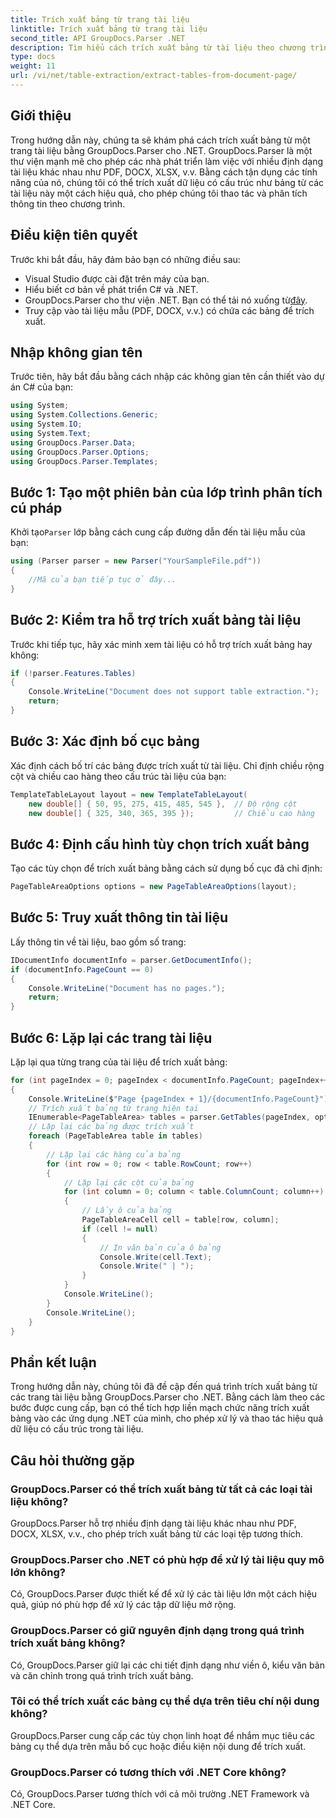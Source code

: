 ```yaml
---
title: Trích xuất bảng từ trang tài liệu
linktitle: Trích xuất bảng từ trang tài liệu
second_title: API GroupDocs.Parser .NET
description: Tìm hiểu cách trích xuất bảng từ tài liệu theo chương trình bằng GroupDocs.Parser cho .NET. Hướng dẫn toàn diện này cung cấp hướng dẫn từng bước.
type: docs
weight: 11
url: /vi/net/table-extraction/extract-tables-from-document-page/
---
```

## Giới thiệu
Trong hướng dẫn này, chúng ta sẽ khám phá cách trích xuất bảng từ một trang tài liệu bằng GroupDocs.Parser cho .NET. GroupDocs.Parser là một thư viện mạnh mẽ cho phép các nhà phát triển làm việc với nhiều định dạng tài liệu khác nhau như PDF, DOCX, XLSX, v.v. Bằng cách tận dụng các tính năng của nó, chúng tôi có thể trích xuất dữ liệu có cấu trúc như bảng từ các tài liệu này một cách hiệu quả, cho phép chúng tôi thao tác và phân tích thông tin theo chương trình.
## Điều kiện tiên quyết
Trước khi bắt đầu, hãy đảm bảo bạn có những điều sau:
- Visual Studio được cài đặt trên máy của bạn.
- Hiểu biết cơ bản về phát triển C# và .NET.
-  GroupDocs.Parser cho thư viện .NET. Bạn có thể tải nó xuống từ[đây](https://releases.groupdocs.com/parser/net/).
- Truy cập vào tài liệu mẫu (PDF, DOCX, v.v.) có chứa các bảng để trích xuất.

## Nhập không gian tên
Trước tiên, hãy bắt đầu bằng cách nhập các không gian tên cần thiết vào dự án C# của bạn:
```csharp
using System;
using System.Collections.Generic;
using System.IO;
using System.Text;
using GroupDocs.Parser.Data;
using GroupDocs.Parser.Options;
using GroupDocs.Parser.Templates;
```
## Bước 1: Tạo một phiên bản của lớp trình phân tích cú pháp
 Khởi tạo`Parser` lớp bằng cách cung cấp đường dẫn đến tài liệu mẫu của bạn:
```csharp
using (Parser parser = new Parser("YourSampleFile.pdf"))
{
    //Mã của bạn tiếp tục ở đây...
}
```
## Bước 2: Kiểm tra hỗ trợ trích xuất bảng tài liệu
Trước khi tiếp tục, hãy xác minh xem tài liệu có hỗ trợ trích xuất bảng hay không:
```csharp
if (!parser.Features.Tables)
{
    Console.WriteLine("Document does not support table extraction.");
    return;
}
```
## Bước 3: Xác định bố cục bảng
Xác định cách bố trí các bảng được trích xuất từ tài liệu. Chỉ định chiều rộng cột và chiều cao hàng theo cấu trúc tài liệu của bạn:
```csharp
TemplateTableLayout layout = new TemplateTableLayout(
    new double[] { 50, 95, 275, 415, 485, 545 },  // Độ rộng cột
    new double[] { 325, 340, 365, 395 });         // Chiều cao hàng
```
## Bước 4: Định cấu hình tùy chọn trích xuất bảng
Tạo các tùy chọn để trích xuất bảng bằng cách sử dụng bố cục đã chỉ định:
```csharp
PageTableAreaOptions options = new PageTableAreaOptions(layout);
```
## Bước 5: Truy xuất thông tin tài liệu
Lấy thông tin về tài liệu, bao gồm số trang:
```csharp
IDocumentInfo documentInfo = parser.GetDocumentInfo();
if (documentInfo.PageCount == 0)
{
    Console.WriteLine("Document has no pages.");
    return;
}
```
## Bước 6: Lặp lại các trang tài liệu
Lặp lại qua từng trang của tài liệu để trích xuất bảng:
```csharp
for (int pageIndex = 0; pageIndex < documentInfo.PageCount; pageIndex++)
{
    Console.WriteLine($"Page {pageIndex + 1}/{documentInfo.PageCount}");
    // Trích xuất bảng từ trang hiện tại
    IEnumerable<PageTableArea> tables = parser.GetTables(pageIndex, options);
    // Lặp lại các bảng được trích xuất
    foreach (PageTableArea table in tables)
    {
        // Lặp lại các hàng của bảng
        for (int row = 0; row < table.RowCount; row++)
        {
            // Lặp lại các cột của bảng
            for (int column = 0; column < table.ColumnCount; column++)
            {
                // Lấy ô của bảng
                PageTableAreaCell cell = table[row, column];
                if (cell != null)
                {
                    // In văn bản của ô bảng
                    Console.Write(cell.Text);
                    Console.Write(" | ");
                }
            }
            Console.WriteLine();
        }
        Console.WriteLine();
    }
}
```

## Phần kết luận
Trong hướng dẫn này, chúng tôi đã đề cập đến quá trình trích xuất bảng từ các trang tài liệu bằng GroupDocs.Parser cho .NET. Bằng cách làm theo các bước được cung cấp, bạn có thể tích hợp liền mạch chức năng trích xuất bảng vào các ứng dụng .NET của mình, cho phép xử lý và thao tác hiệu quả dữ liệu có cấu trúc trong tài liệu.

## Câu hỏi thường gặp
### GroupDocs.Parser có thể trích xuất bảng từ tất cả các loại tài liệu không?
GroupDocs.Parser hỗ trợ nhiều định dạng tài liệu khác nhau như PDF, DOCX, XLSX, v.v., cho phép trích xuất bảng từ các loại tệp tương thích.
### GroupDocs.Parser cho .NET có phù hợp để xử lý tài liệu quy mô lớn không?
Có, GroupDocs.Parser được thiết kế để xử lý các tài liệu lớn một cách hiệu quả, giúp nó phù hợp để xử lý các tập dữ liệu mở rộng.
### GroupDocs.Parser có giữ nguyên định dạng trong quá trình trích xuất bảng không?
Có, GroupDocs.Parser giữ lại các chi tiết định dạng như viền ô, kiểu văn bản và căn chỉnh trong quá trình trích xuất bảng.
### Tôi có thể trích xuất các bảng cụ thể dựa trên tiêu chí nội dung không?
GroupDocs.Parser cung cấp các tùy chọn linh hoạt để nhắm mục tiêu các bảng cụ thể dựa trên mẫu bố cục hoặc điều kiện nội dung để trích xuất.
### GroupDocs.Parser có tương thích với .NET Core không?
Có, GroupDocs.Parser tương thích với cả môi trường .NET Framework và .NET Core.